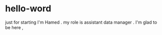 # hello-word
just for starting
I'm Hamed . my role is assistant data manager . I'm glad to be here ,
